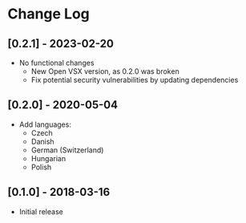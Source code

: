 # Change Log

## [0.2.1] - 2023-02-20

- No functional changes
  - New Open VSX version, as 0.2.0 was broken
  - Fix potential security vulnerabilities by updating dependencies

## [0.2.0] - 2020-05-04
- Add languages:
  - Czech
  - Danish
  - German (Switzerland)
  - Hungarian
  - Polish

## [0.1.0] - 2018-03-16
- Initial release
